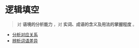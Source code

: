 # 逻辑填空

> 对 **语境的分析能力** ，对 **实词、成语的含义及用法的掌握程度** 。

* [分析对应关系](/docs/行政职业能力测验/言语理解和表达/逻辑填空/分析对应关系.html)
* [辨析词语差异](/docs/行政职业能力测验/言语理解和表达/逻辑填空/辨析词语差异.html)